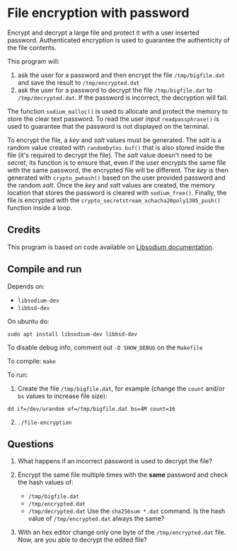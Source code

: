 # File encryption with password
Encrypt and decrypt a large file and protect it with a user inserted password. Authenticated encryption is used to guarantee the authenticity of the file contents.

This program will:
1. ask the user for a password and then encrypt the file `/tmp/bigfile.dat` and save the result to `/tmp/encrypted.dat`
2. ask the user for a password to decrypt the file `/tmp/bigfile.dat` to `/tmp/decrypted.dat`. If the password is incorrect, the decryption will fail.


The function `sodium_malloc()` is used to allocate and protect the memory to store the clear text password. 
To read the user input `readpassphrase()` is used to guarantee that the password is not displayed on the terminal. 

To encrypt the file, a *key* and *salt* values must be generated. The *salt* is a random value created with `randombytes_buf()` that is also stored inside the file (it's required to decrypt the file). The *salt* value doesn't need to be secret, its function is to ensure that, even if the user encrypts the same file with the same password, the encrypted file will be different. The *key* is then generated with `crypto_pwhash()` based on the user provided password and the random *salt*. Once the *key* and *salt* values are created, the memory location that stores the password is cleared with `sodium_free()`. Finally, the file is encrypted with the `crypto_secretstream_xchacha20poly1305_push()` function inside a loop.


## Credits
This program is based on code available on [Libsodium documentation](https://libsodium.gitbook.io/doc/secret-key_cryptography/secretstream).


## Compile and run

Depends on:
- `libsodium-dev`
- `libbsd-dev`

On ubuntu do:
```
sudo apt install libsodium-dev libbsd-dev
```

To disable debug info, comment out `-D SHOW_DEBUG` on the `Makefile`

To compile:
`make`

To run:
1. Create the file `/tmp/bigfile.dat`, for example (change the `count` and/or `bs` values to increase file size):
```
dd if=/dev/urandom of=/tmp/bigfile.dat bs=4M count=16
```
2. `./file-encryption`


## Questions
1. What happens if an incorrect password is used to decrypt the file?

2. Encrypt the same file multiple times with the **same** password and check the hash values of:
    - `/tmp/bigfile.dat`
    - `/tmp/encrypted.dat`
    - `/tmp/decrypted.dat`
    Use the `sha256sum *.dat` command.
    Is the hash value of `/tmp/encrypted.dat` always the same?

3. With an hex editor change only one byte of the `/tmp/encrypted.dat` file. Now, are you able to decrypt the edited file?

